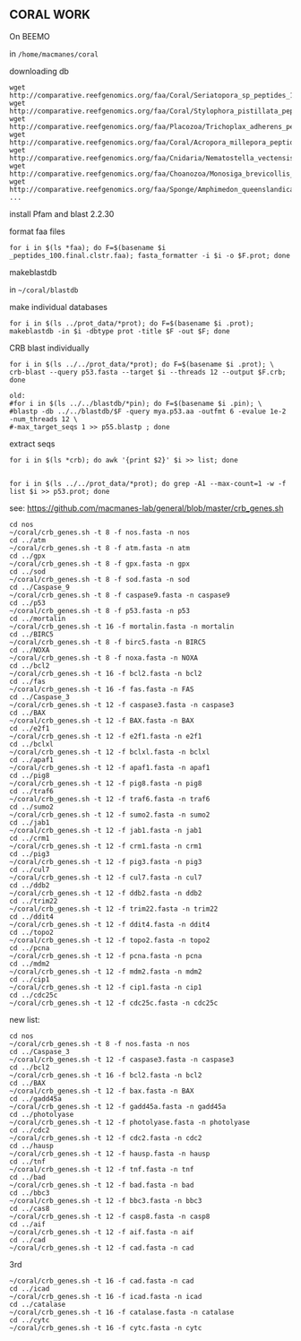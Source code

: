 **CORAL WORK**
--

On BEEMO

in `/home/macmanes/coral`

downloading db
    
    wget http://comparative.reefgenomics.org/faa/Coral/Seriatopora_sp_peptides_100.final.clstr.faa
    wget http://comparative.reefgenomics.org/faa/Coral/Stylophora_pistillata_peptides_100.final.clstr.faa
    wget http://comparative.reefgenomics.org/faa/Placozoa/Trichoplax_adherens_peptides_100.final.clstr.faa
    wget http://comparative.reefgenomics.org/faa/Coral/Acropora_millepora_peptides_100.final.clstr.faa
    wget http://comparative.reefgenomics.org/faa/Cnidaria/Nematostella_vectensis_peptides_100.final.clstr.faa
    wget http://comparative.reefgenomics.org/faa/Choanozoa/Monosiga_brevicollis_peptides_100.final.clstr.faa
    wget http://comparative.reefgenomics.org/faa/Sponge/Amphimedon_queenslandica_peptides_100.final.clstr.faa
	...


install Pfam and blast 2.2.30


format faa files

	for i in $(ls *faa); do F=$(basename $i _peptides_100.final.clstr.faa); fasta_formatter -i $i -o $F.prot; done

makeblastdb

in `~/coral/blastdb`
	
make individual databases

	for i in $(ls ../prot_data/*prot); do F=$(basename $i .prot); makeblastdb -in $i -dbtype prot -title $F -out $F; done
	


CRB blast individually

	
	for i in $(ls ../../prot_data/*prot); do F=$(basename $i .prot); \
	crb-blast --query p53.fasta --target $i --threads 12 --output $F.crb; done

	old:
	#for i in $(ls ../../blastdb/*pin); do F=$(basename $i .pin); \
	#blastp -db ../../blastdb/$F -query mya.p53.aa -outfmt 6 -evalue 1e-2 -num_threads 12 \
	#-max_target_seqs 1 >> p55.blastp ; done
	

extract seqs

	for i in $(ls *crb); do awk '{print $2}' $i >> list; done
	

	for i in $(ls ../../prot_data/*prot); do grep -A1 --max-count=1 -w -f list $i >> p53.prot; done	

see: https://github.com/macmanes-lab/general/blob/master/crb_genes.sh


	cd nos
	~/coral/crb_genes.sh -t 8 -f nos.fasta -n nos
	cd ../atm
	~/coral/crb_genes.sh -t 8 -f atm.fasta -n atm
	cd ../gpx
	~/coral/crb_genes.sh -t 8 -f gpx.fasta -n gpx
	cd ../sod
	~/coral/crb_genes.sh -t 8 -f sod.fasta -n sod
	cd ../Caspase_9
	~/coral/crb_genes.sh -t 8 -f caspase9.fasta -n caspase9
	cd ../p53
	~/coral/crb_genes.sh -t 8 -f p53.fasta -n p53
	cd ../mortalin
	~/coral/crb_genes.sh -t 16 -f mortalin.fasta -n mortalin
	cd ../BIRC5
	~/coral/crb_genes.sh -t 8 -f birc5.fasta -n BIRC5
	cd ../NOXA
	~/coral/crb_genes.sh -t 8 -f noxa.fasta -n NOXA
	cd ../bcl2
	~/coral/crb_genes.sh -t 16 -f bcl2.fasta -n bcl2
	cd ../fas
	~/coral/crb_genes.sh -t 16 -f fas.fasta -n FAS
	cd ../Caspase_3
	~/coral/crb_genes.sh -t 12 -f caspase3.fasta -n caspase3
	cd ../BAX
	~/coral/crb_genes.sh -t 12 -f BAX.fasta -n BAX
	cd ../e2f1
	~/coral/crb_genes.sh -t 12 -f e2f1.fasta -n e2f1
	cd ../bclxl
	~/coral/crb_genes.sh -t 12 -f bclxl.fasta -n bclxl
	cd ../apaf1
	~/coral/crb_genes.sh -t 12 -f apaf1.fasta -n apaf1
	cd ../pig8
	~/coral/crb_genes.sh -t 12 -f pig8.fasta -n pig8
	cd ../traf6
	~/coral/crb_genes.sh -t 12 -f traf6.fasta -n traf6
	cd ../sumo2
	~/coral/crb_genes.sh -t 12 -f sumo2.fasta -n sumo2
	cd ../jab1
	~/coral/crb_genes.sh -t 12 -f jab1.fasta -n jab1
	cd ../crm1
	~/coral/crb_genes.sh -t 12 -f crm1.fasta -n crm1
	cd ../pig3
	~/coral/crb_genes.sh -t 12 -f pig3.fasta -n pig3
	cd ../cul7
	~/coral/crb_genes.sh -t 12 -f cul7.fasta -n cul7
	cd ../ddb2
	~/coral/crb_genes.sh -t 12 -f ddb2.fasta -n ddb2
	cd ../trim22
	~/coral/crb_genes.sh -t 12 -f trim22.fasta -n trim22
	cd ../ddit4
	~/coral/crb_genes.sh -t 12 -f ddit4.fasta -n ddit4
	cd ../topo2
	~/coral/crb_genes.sh -t 12 -f topo2.fasta -n topo2
	cd ../pcna
	~/coral/crb_genes.sh -t 12 -f pcna.fasta -n pcna
	cd ../mdm2
	~/coral/crb_genes.sh -t 12 -f mdm2.fasta -n mdm2
	cd ../cip1
	~/coral/crb_genes.sh -t 12 -f cip1.fasta -n cip1
	cd ../cdc25c
	~/coral/crb_genes.sh -t 12 -f cdc25c.fasta -n cdc25c

new list:

	

	cd nos
	~/coral/crb_genes.sh -t 8 -f nos.fasta -n nos
	cd ../Caspase_3
	~/coral/crb_genes.sh -t 12 -f caspase3.fasta -n caspase3
	cd ../bcl2
	~/coral/crb_genes.sh -t 16 -f bcl2.fasta -n bcl2
	cd ../BAX
	~/coral/crb_genes.sh -t 12 -f bax.fasta -n BAX
	cd ../gadd45a
	~/coral/crb_genes.sh -t 12 -f gadd45a.fasta -n gadd45a
	cd ../photolyase
	~/coral/crb_genes.sh -t 12 -f photolyase.fasta -n photolyase
	cd ../cdc2
	~/coral/crb_genes.sh -t 12 -f cdc2.fasta -n cdc2
	cd ../hausp
	~/coral/crb_genes.sh -t 12 -f hausp.fasta -n hausp
	cd ../tnf
	~/coral/crb_genes.sh -t 12 -f tnf.fasta -n tnf
	cd ../bad
	~/coral/crb_genes.sh -t 12 -f bad.fasta -n bad
	cd ../bbc3
	~/coral/crb_genes.sh -t 12 -f bbc3.fasta -n bbc3
	cd ../cas8
	~/coral/crb_genes.sh -t 12 -f casp8.fasta -n casp8
	cd ../aif
	~/coral/crb_genes.sh -t 12 -f aif.fasta -n aif
	cd ../cad
	~/coral/crb_genes.sh -t 12 -f cad.fasta -n cad

3rd


	~/coral/crb_genes.sh -t 16 -f cad.fasta -n cad
	cd ../icad
	~/coral/crb_genes.sh -t 16 -f icad.fasta -n icad
	cd ../catalase
	~/coral/crb_genes.sh -t 16 -f catalase.fasta -n catalase
	cd ../cytc
	~/coral/crb_genes.sh -t 16 -f cytc.fasta -n cytc
	



































